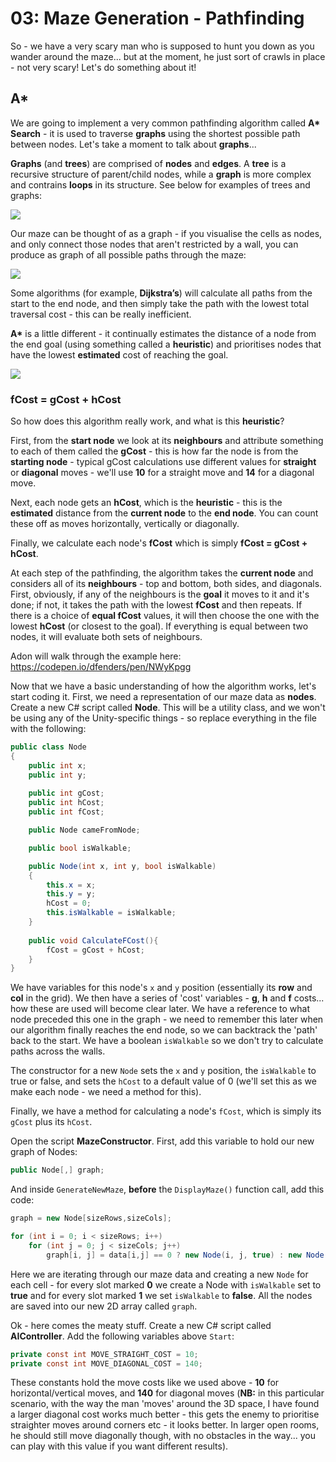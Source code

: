 # 03: Maze Generation - Pathfinding

So - we have a very scary man who is supposed to hunt you down as you wander around the maze... but at the moment, he just sort of crawls in place - not very scary! Let's do something about it!

## A\*

We are going to implement a very common pathfinding algorithm called **A\* Search** - it is used to traverse **graphs** using the shortest possible path between nodes. Let's take a moment to talk about **graphs**...

**Graphs** (and **trees**) are comprised of **nodes** and **edges**. A **tree** is a recursive structure of parent/child nodes, while a **graph** is more complex and contrains **loops** in its structure. See below for examples of trees and graphs:

![](https://techdifferences.com/wp-content/uploads/2018/03/Untitled-1.jpg)

Our maze can be thought of as a graph - if you visualise the cells as nodes, and only connect those nodes that aren't restricted by a wall, you can produce as graph of all possible paths through the maze:

![](http://www.cs.umd.edu/class/spring2019/cmsc132-020X-040X/Project8/maze.png)

Some algorithms (for example, **Dijkstra’s**) will calculate all paths from the start to the end node, and then simply take the path with the lowest total traversal cost - this can be really inefficient. 

**A\*** is a little different - it continually estimates the distance of a node from the end goal (using something called a **heuristic**) and prioritises nodes that have the lowest **estimated** cost of reaching the goal.

![](https://miro.medium.com/max/300/1*iSt-urlSaXDABqhXX6xveQ.png)

### fCost = gCost + hCost

So how does this algorithm really work, and what is this **heuristic**?

First, from the **start node** we look at its **neighbours** and attribute something to each of them called the **gCost** - this is how far the node is from the **starting node** - typical gCost calculations use different values for **straight** or **diagonal** moves - we'll use **10** for a straight move and **14** for a diagonal move.

Next, each node gets an **hCost**, which is the **heuristic** - this is the **estimated** distance from the **current node** to the **end node**. You can count these off as moves horizontally, vertically or diagonally.

Finally, we calculate each node's **fCost** which is simply **fCost = gCost + hCost**. 

At each step of the pathfinding, the algorithm takes the **current node** and considers all of its **neighbours** - top and bottom, both sides, and diagonals. First, obviously, if any of the neighbours is the **goal** it moves to it and it's done; if not, it takes the path with the lowest **fCost** and then repeats. If there is a choice of **equal fCost** values, it will then choose the one with the lowest **hCost** (or closest to the goal). If everything is equal between two nodes, it will evaluate both sets of neighbours.

Adon will walk through the example here: https://codepen.io/dfenders/pen/NWyKpgg

Now that we have a basic understanding of how the algorithm works, let's start coding it. First, we need a representation of our maze data as **nodes**. Create a new C# script called **Node**. This will be a utility class, and we won't be using any of the Unity-specific things - so replace everything in the file with the following:

```csharp
public class Node
{
    public int x;
    public int y;
    
    public int gCost;
    public int hCost;
    public int fCost;      

    public Node cameFromNode;

    public bool isWalkable;

    public Node(int x, int y, bool isWalkable)
    {
        this.x = x;
        this.y = y;
        hCost = 0;
        this.isWalkable = isWalkable;
    }
    
    public void CalculateFCost(){
        fCost = gCost + hCost;
    } 
}
```

We have variables for this node's `x` and `y` position (essentially its **row** and **col** in the grid). We then have a series of 'cost' variables - **g**, **h** and **f** costs... how these are used will become clear later. We have a reference to what node preceded this one in the graph - we need to remember this later when our algorithm finally reaches the end node, so we can backtrack the 'path' back to the start. We have a boolean `isWalkable` so we don't try to calculate paths across the walls.

The constructor for a new `Node` sets the `x` and `y` position, the `isWalkable` to true or false, and sets the `hCost` to a default value of 0 (we'll set this as we make each node - we need a method for this).

Finally, we have a method for calculating a node's `fCost`, which is simply its `gCost` plus its `hCost`.

Open the script **MazeConstructor**. First, add this variable to hold our new graph of Nodes:

```csharp
public Node[,] graph;
```

And inside `GenerateNewMaze`, **before** the `DisplayMaze()` function call, add this code:

```csharp
graph = new Node[sizeRows,sizeCols];

for (int i = 0; i < sizeRows; i++)        
    for (int j = 0; j < sizeCols; j++)            
        graph[i, j] = data[i,j] == 0 ? new Node(i, j, true) : new Node(i, j, false);
```

Here we are iterating through our maze data and creating a new `Node` for each cell - for every slot marked **0** we create a Node with `isWalkable` set to **true** and for every slot marked **1** we set `isWalkable` to **false**. All the nodes are saved into our new 2D array called `graph`.

Ok - here comes the meaty stuff. Create a new C# script called **AIController**. Add the following variables above `Start`:

```csharp
private const int MOVE_STRAIGHT_COST = 10;
private const int MOVE_DIAGONAL_COST = 140;
```

These constants hold the move costs like we used above - **10** for horizontal/vertical moves, and **140** for diagonal moves (**NB:** in this particular scenario, with the way the man 'moves' around the 3D space, I have found a larger diagonal cost works much better - this gets the enemy to prioritise straighter moves around corners etc - it looks better. In larger open rooms, he should still move diagonally though, with no obstacles in the way... you can play with this value if you want different results).
